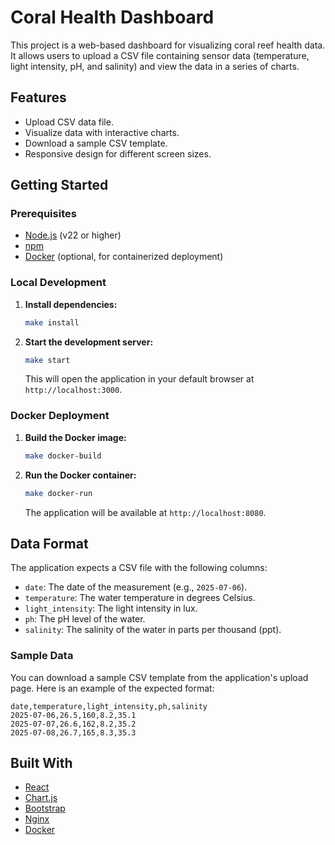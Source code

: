 # Coral Health Dashboard

This project is a web-based dashboard for visualizing coral reef health data. It allows users to upload a CSV file containing sensor data (temperature, light intensity, pH, and salinity) and view the data in a series of charts.

## Features

*   Upload CSV data file.
*   Visualize data with interactive charts.
*   Download a sample CSV template.
*   Responsive design for different screen sizes.

## Getting Started

### Prerequisites

*   [Node.js](https://nodejs.org/) (v22 or higher)
*   [npm](https://www.npmjs.com/)
*   [Docker](https://www.docker.com/) (optional, for containerized deployment)

### Local Development

1.  **Install dependencies:**

    ```bash
    make install
    ```

2.  **Start the development server:**

    ```bash
    make start
    ```

    This will open the application in your default browser at `http://localhost:3000`.

### Docker Deployment

1.  **Build the Docker image:**

    ```bash
    make docker-build
    ```

2.  **Run the Docker container:**

    ```bash
    make docker-run
    ```

    The application will be available at `http://localhost:8080`.

## Data Format

The application expects a CSV file with the following columns:

*   `date`: The date of the measurement (e.g., `2025-07-06`).
*   `temperature`: The water temperature in degrees Celsius.
*   `light_intensity`: The light intensity in lux.
*   `ph`: The pH level of the water.
*   `salinity`: The salinity of the water in parts per thousand (ppt).

### Sample Data

You can download a sample CSV template from the application's upload page. Here is an example of the expected format:

```csv
date,temperature,light_intensity,ph,salinity
2025-07-06,26.5,160,8.2,35.1
2025-07-07,26.6,162,8.2,35.2
2025-07-08,26.7,165,8.3,35.3
```

## Built With

*   [React](https://reactjs.org/)
*   [Chart.js](https://www.chartjs.org/)
*   [Bootstrap](https://getbootstrap.com/)
*   [Nginx](https://www.nginx.com/)
*   [Docker](https://www.docker.com/)